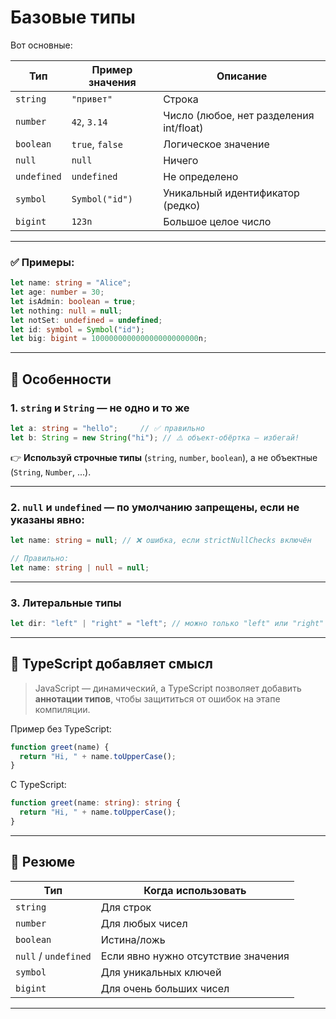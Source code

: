 
# Базовые типы

Вот основные:

| Тип         | Пример значения | Описание                                |
| ----------- | --------------- | --------------------------------------- |
| `string`    | `"привет"`      | Строка                                  |
| `number`    | `42`, `3.14`    | Число (любое, нет разделения int/float) |
| `boolean`   | `true`, `false` | Логическое значение                     |
| `null`      | `null`          | Ничего                                  |
| `undefined` | `undefined`     | Не определено                           |
| `symbol`    | `Symbol("id")`  | Уникальный идентификатор (редко)        |
| `bigint`    | `123n`          | Большое целое число                     |

---

### ✅ Примеры:

```ts
let name: string = "Alice";
let age: number = 30;
let isAdmin: boolean = true;
let nothing: null = null;
let notSet: undefined = undefined;
let id: symbol = Symbol("id");
let big: bigint = 100000000000000000000000n;
```

---

## 🧊 Особенности

### 1. `string` и `String` — не одно и то же

```ts
let a: string = "hello";     // ✅ правильно
let b: String = new String("hi"); // ⚠️ объект-обёртка — избегай!
```

👉 **Используй строчные типы** (`string`, `number`, `boolean`), а не объектные (`String`, `Number`, ...).

---

### 2. `null` и `undefined` — по умолчанию запрещены, если не указаны явно:

```ts
let name: string = null; // ❌ ошибка, если strictNullChecks включён

// Правильно:
let name: string | null = null;
```

---

### 3. Литеральные типы

```ts
let dir: "left" | "right" = "left"; // можно только "left" или "right"
```

---

## 🧠 TypeScript добавляет смысл

> JavaScript — динамический, а TypeScript позволяет добавить **аннотации типов**, чтобы защититься от ошибок на этапе компиляции.

Пример без TypeScript:

```js
function greet(name) {
  return "Hi, " + name.toUpperCase();
}
```

С TypeScript:

```ts
function greet(name: string): string {
  return "Hi, " + name.toUpperCase();
}
```

---

## 📌 Резюме

| Тип                  | Когда использовать                  |
| -------------------- | ----------------------------------- |
| `string`             | Для строк                           |
| `number`             | Для любых чисел                     |
| `boolean`            | Истина/ложь                         |
| `null` / `undefined` | Если явно нужно отсутствие значения |
| `symbol`             | Для уникальных ключей               |
| `bigint`             | Для очень больших чисел             |

---
